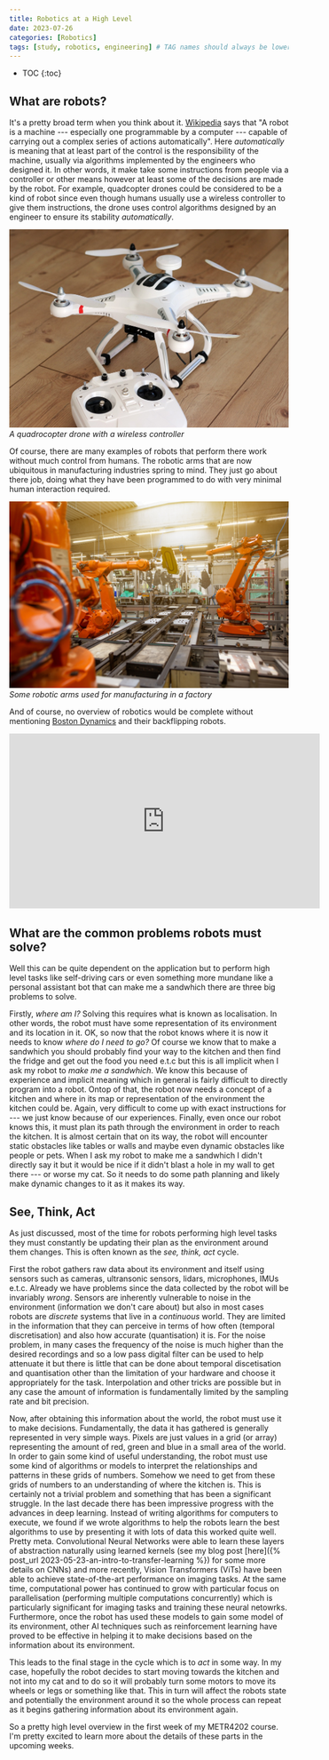 ```yaml
---
title: Robotics at a High Level
date: 2023-07-26
categories: [Robotics]
tags: [study, robotics, engineering] # TAG names should always be lowercase
---
```


<!-- prettier-ignore -->
* TOC
{:toc}

## What are robots?

It's a pretty broad term when you think about it. [Wikipedia](https://en.wikipedia.org/wiki/Robot)
says that "A robot is a machine --- especially one programmable by a computer --- capable of
carrying out a complex series of actions automatically". Here _automatically_ is meaning that at
least part of the control is the responsibility of the machine, usually via algorithms implemented
by the engineers who designed it. In other words, it make take some instructions from people via a
controller or other means however at least some of the decisions are made by the robot. For example,
quadcopter drones could be considered to be a kind of robot since even though humans usually use a
wireless controller to give them instructions, the drone uses control algorithms designed by an
engineer to ensure its stability _automatically_.

![A quadrocopter drone](/images/quadrocopter.jpg) _A quadrocopter drone with a wireless controller_

Of course, there are many examples of robots that perform there work without much control from
humans. The robotic arms that are now ubiquitous in manufacturing industries spring to mind. They
just go about there job, doing what they have been programmed to do with very minimal human
interaction required.

![Some robotic arms](/images/robot-arm-factory.jpg) _Some robotic arms used for manufacturing in a
factory_

And of course, no overview of robotics would be complete without mentioning
[Boston Dynamics](https://bostondynamics.com/) and their backflipping robots.

<center><iframe width="560" height="315" src="https://www.youtube.com/embed/tF4DML7FIWk" title="YouTube video player" frameborder="0" allow="accelerometer; autoplay; clipboard-write; encrypted-media; gyroscope; picture-in-picture; web-share" allowfullscreen></iframe></center>

## What are the common problems robots must solve?

Well this can be quite dependent on the application but to perform high level tasks like
self-driving cars or even something more mundane like a personal assistant bot that can make me a
sandwhich there are three big problems to solve.

Firstly, _where am I?_ Solving this requires what is known as localisation. In other words, the
robot must have some representation of its environment and its location in it. OK, so now that the
robot knows where it is now it needs to know _where do I need to go?_ Of course we know that to make
a sandwhich you should probably find your way to the kitchen and then find the fridge and get out
the food you need e.t.c but this is all implicit when I ask my robot to _make me a sandwhich_. We
know this because of experience and implicit meaning which in general is fairly difficult to
directly program into a robot. Ontop of that, the robot now needs a concept of a kitchen and where
in its map or representation of the environment the kitchen could be. Again, very difficult to come
up with exact instructions for --- we just know because of our experiences. Finally, even once our
robot knows this, it must plan its path through the environment in order to reach the kitchen. It is
almost certain that on its way, the robot will encounter static obstacles like tables or walls and
maybe even dynamic obstacles like people or pets. When I ask my robot to make me a sandwhich I
didn't directly say it but it would be nice if it didn't blast a hole in my wall to get there --- or
worse my cat. So it needs to do some path planning and likely make dynamic changes to it as it makes
its way.

## See, Think, Act

As just discussed, most of the time for robots performing high level tasks they must constantly be
updating their plan as the environment around them changes. This is often known as the _see, think,
act_ cycle.

First the robot gathers raw data about its environment and itself using sensors such as cameras,
ultransonic sensors, lidars, microphones, IMUs e.t.c. Already we have problems since the data
collected by the robot will be invariably _wrong_. Sensors are inherently vulnerable to noise in the
environment (information we don't care about) but also in most cases robots are _discrete_ systems
that live in a _continuous_ world. They are limited in the information that they can perceive in
terms of how often (temporal discretisation) and also how accurate (quantisation) it is. For the
noise problem, in many cases the frequency of the noise is much higher than the desired recordings
and so a low pass digital filter can be used to help attenuate it but there is little that can be
done about temporal discetisation and quantisation other than the limitation of your hardware and
choose it appropriately for the task. Interpolation and other tricks are possible but in any case
the amount of information is fundamentally limited by the sampling rate and bit precision.

Now, after obtaining this information about the world, the robot must use it to make decisions.
Fundamentally, the data it has gathered is generally represented in very simple ways. Pixels are
just values in a grid (or array) representing the amount of red, green and blue in a small area of
the world. In order to gain some kind of useful understanding, the robot must use some kind of
algorithms or models to interpret the relationships and patterns in these grids of numbers. Somehow
we need to get from these grids of numbers to an understanding of where the kitchen is. This is
certainly not a trivial problem and something that has been a significant struggle. In the last
decade there has been impressive progress with the advances in deep learning. Instead of writing
algorithms for computers to execute, we found if we wrote algorithms to help the robots learn the
best algorithms to use by presenting it with lots of data this worked quite well. Pretty meta.
Convolutional Neural Networks were able to learn these layers of abstraction naturally using learned
kernels \(see my blog post [here]({% post_url 2023-05-23-an-intro-to-transfer-learning %}) for some
more details on CNNs\) and more recently, Vision Transformers (ViTs) have been able to achieve
state-of-the-art performance on imaging tasks. At the same time, computational power has continued
to grow with particular focus on parallelisation (performing multiple computations concurrently)
which is particularly significant for imaging tasks and training these neural netowrks. Furthermore,
once the robot has used these models to gain some model of its environment, other AI techniques such
as reinforcement learning have proved to be effective in helping it to make decisions based on the
information about its environment.

This leads to the final stage in the cycle which is to _act_ in some way. In my case, hopefully the
robot decides to start moving towards the kitchen and not into my cat and to do so it will probably
turn some motors to move its wheels or legs or something like that. This in turn will affect the
robots state and potentially the environment around it so the whole process can repeat as it begins
gathering information about its environment again.

So a pretty high level overview in the first week of my METR4202 course. I'm pretty excited to learn
more about the details of these parts in the upcoming weeks.
